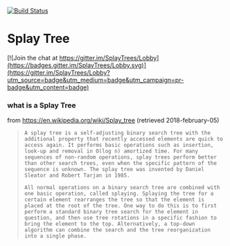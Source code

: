 [![Build Status](https://travis-ci.org/nachinius/SplayTrees.svg?branch=master)](https://travis-ci.org/nachinius/SplayTrees)

# Splay Tree

[![Join the chat at https://gitter.im/SplayTrees/Lobby](https://badges.gitter.im/SplayTrees/Lobby.svg)](https://gitter.im/SplayTrees/Lobby?utm_source=badge&utm_medium=badge&utm_campaign=pr-badge&utm_content=badge)

### what is a Splay Tree
from https://en.wikipedia.org/wiki/Splay_tree (retrieved 2018-february-05)
>     A splay tree is a self-adjusting binary search tree with the additional property that recently accessed elements are quick to access again. It performs basic operations such as insertion, look-up and removal in O(log n) amortized time. For many sequences of non-random operations, splay trees perform better than other search trees, even when the specific pattern of the sequence is unknown. The splay tree was invented by Daniel Sleator and Robert Tarjan in 1985.
> 
>     All normal operations on a binary search tree are combined with one basic operation, called splaying. Splaying the tree for a certain element rearranges the tree so that the element is placed at the root of the tree. One way to do this is to first perform a standard binary tree search for the element in question, and then use tree rotations in a specific fashion to bring the element to the top. Alternatively, a top-down algorithm can combine the search and the tree reorganization into a single phase.

